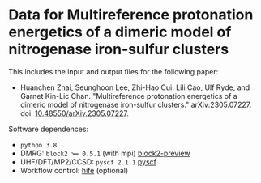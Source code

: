 
Data for Multireference protonation energetics of a dimeric model of nitrogenase iron-sulfur clusters
=====================================================================================================

This includes the input and output files for the following paper:

* Huanchen Zhai, Seunghoon Lee, Zhi-Hao Cui, Lili Cao, Ulf Ryde, and Garnet Kin-Lic Chan. "Multireference protonation energetics of a dimeric model of nitrogenase iron-sulfur clusters." arXiv:2305.07227. doi: [10.48550/arXiv.2305.07227](https://doi.org/10.48550/arXiv.2305.07227).

Software dependences:

* ``python 3.8``
* DMRG: ``block2 >= 0.5.1`` (with mpi) [block2-preview](https://github.com/block-hczhai/block2-preview)
* UHF/DFT/MP2/CCSD: ``pyscf 2.1.1`` [pyscf](https://github.com/pyscf/pyscf)
* Workflow control: [hife](https://github.com/hczhai/hife) (optional)
